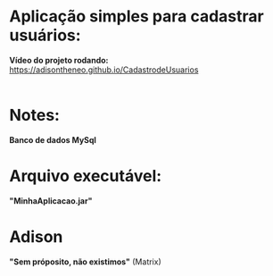 # Aplicação simples para cadastrar usuários:
**Vídeo do  projeto rodando:** https://adisontheneo.github.io/CadastrodeUsuarios                                                    


# Notes:
**Banco de dados MySql**


# Arquivo executável:
 **"MinhaAplicacao.jar"** 



# Adison
**"Sem próposito, não existimos"**
(Matrix)

